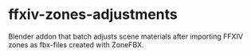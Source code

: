 # ffxiv-zones-adjustments
Blender addon that batch adjusts scene materials after importing FFXIV zones as fbx-files created with ZoneFBX.
